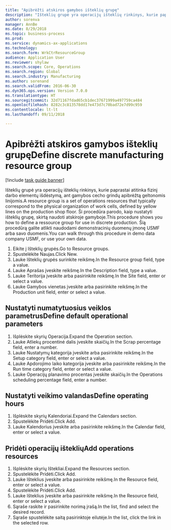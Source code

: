 ```yaml
--- 
title: "Apibrėžti atskiros gamybos išteklių grupę"
description: "Išteklių grupė yra operacijų išteklių rinkinys, kurie paprastai atitinka fizinį darbo elementų išdėstymą, ant gamybos cecho grindų apibrėžtą geltonomis linijomis."
author: sorenva
manager: AnnBe
ms.date: 8/29/2018
ms.topic: business-process
ms.prod: 
ms.service: dynamics-ax-applications
ms.technology: 
ms.search.form: WrkCtrResourceGroup
audience: Application User
ms.reviewer: shylaw
ms.search.scope: Core, Operations
ms.search.region: Global
ms.search.industry: Manufacturing
ms.author: sorenand
ms.search.validFrom: 2016-06-30
ms.dyn365.ops.version: Version 7.0.0
ms.translationtype: HT
ms.sourcegitcommit: 32d71167fdad65cb1dec37671999a497759ca484
ms.openlocfilehash: 8282c3c813578dd17e473d7c70bad72e7d99c959
ms.contentlocale: lt-lt
ms.lasthandoff: 09/11/2018

---
```

# <a name="define-discrete-manufacturing-resource-group"></a><span data-ttu-id="27f44-103">Apibrėžti atskiros gamybos išteklių grupę</span><span class="sxs-lookup"><span data-stu-id="27f44-103">Define discrete manufacturing resource group</span></span>

[!include [task guide banner](../../includes/task-guide-banner.md)]

<span data-ttu-id="27f44-104">Išteklių grupė yra operacijų išteklių rinkinys, kurie paprastai atitinka fizinį darbo elementų išdėstymą, ant gamybos cecho grindų apibrėžtą geltonomis linijomis.</span><span class="sxs-lookup"><span data-stu-id="27f44-104">A resource group is a set of operations resources that typically correspond to the physical organization of work cells, defined by yellow lines on the production shop floor.</span></span> <span data-ttu-id="27f44-105">Ši procedūra parodo, kaip nustatyti išteklių grupę, skirtą naudoti atskiroje gamyboje.</span><span class="sxs-lookup"><span data-stu-id="27f44-105">This procedure shows you how to define a ressource group for use in discrete production.</span></span> <span data-ttu-id="27f44-106">Šią procedūrą galite atlikti naudodami demonstracinių duomenų įmonę USMF arba savo duomenis.</span><span class="sxs-lookup"><span data-stu-id="27f44-106">You can walk through this procedure in demo data company USMF, or use your own data.</span></span>

1. <span data-ttu-id="27f44-107">Eikite į Išteklių grupės.</span><span class="sxs-lookup"><span data-stu-id="27f44-107">Go to Resource groups.</span></span>
2. <span data-ttu-id="27f44-108">Spustelėkite Naujas.</span><span class="sxs-lookup"><span data-stu-id="27f44-108">Click New.</span></span>
3. <span data-ttu-id="27f44-109">Lauke Išteklių grupės surinkite reikšmę.</span><span class="sxs-lookup"><span data-stu-id="27f44-109">In the Resource group field, type a value.</span></span>
4. <span data-ttu-id="27f44-110">Lauke Aprašas įveskite reikšmę.</span><span class="sxs-lookup"><span data-stu-id="27f44-110">In the Description field, type a value.</span></span>
5. <span data-ttu-id="27f44-111">Lauke Teritorija įveskite arba pasirinkite reikšmę.</span><span class="sxs-lookup"><span data-stu-id="27f44-111">In the Site field, enter or select a value.</span></span>
6. <span data-ttu-id="27f44-112">Lauke Gamybos vienetas įveskite arba pasirinkite reikšmę.</span><span class="sxs-lookup"><span data-stu-id="27f44-112">In the Production unit field, enter or select a value.</span></span>

## <a name="define-default-operational-parameters"></a><span data-ttu-id="27f44-113">Nustatyti numatytuosius veiklos parametrus</span><span class="sxs-lookup"><span data-stu-id="27f44-113">Define default operational parameters</span></span>
1. <span data-ttu-id="27f44-114">Išplėskite skyrių Operacija.</span><span class="sxs-lookup"><span data-stu-id="27f44-114">Expand the Operation section.</span></span>
2. <span data-ttu-id="27f44-115">Lauke Atliekų procentinė dalis įveskite skaičių.</span><span class="sxs-lookup"><span data-stu-id="27f44-115">In the Scrap percentage field, enter a number.</span></span>
3. <span data-ttu-id="27f44-116">Lauke Nustatymų kategorija įveskite arba pasirinkite reikšmę.</span><span class="sxs-lookup"><span data-stu-id="27f44-116">In the Setup category field, enter or select a value.</span></span>
4. <span data-ttu-id="27f44-117">Lauke Apdorojimo laiko kategorija įveskite arba pasirinkite reikšmę.</span><span class="sxs-lookup"><span data-stu-id="27f44-117">In the Run time category field, enter or select a value.</span></span>
5. <span data-ttu-id="27f44-118">Lauke Operacijų planavimo procentas įveskite skaičių.</span><span class="sxs-lookup"><span data-stu-id="27f44-118">In the Operations scheduling percentage field, enter a number.</span></span>

## <a name="define-operating-hours"></a><span data-ttu-id="27f44-119">Nustatyti veikimo valandas</span><span class="sxs-lookup"><span data-stu-id="27f44-119">Define operating hours</span></span>
1. <span data-ttu-id="27f44-120">Išplėskite skyrių Kalendoriai.</span><span class="sxs-lookup"><span data-stu-id="27f44-120">Expand the Calendars section.</span></span>
2. <span data-ttu-id="27f44-121">Spustelėkite Pridėti.</span><span class="sxs-lookup"><span data-stu-id="27f44-121">Click Add.</span></span>
3. <span data-ttu-id="27f44-122">Lauke Kalendorius įveskite arba pasirinkite reikšmę.</span><span class="sxs-lookup"><span data-stu-id="27f44-122">In the Calendar field, enter or select a value.</span></span>

## <a name="add-operations-resources"></a><span data-ttu-id="27f44-123">Pridėti operacijų išteklių</span><span class="sxs-lookup"><span data-stu-id="27f44-123">Add operations resources</span></span>
1. <span data-ttu-id="27f44-124">Išplėskite skyrių Ištekliai.</span><span class="sxs-lookup"><span data-stu-id="27f44-124">Expand the Resources section.</span></span>
2. <span data-ttu-id="27f44-125">Spustelėkite Pridėti.</span><span class="sxs-lookup"><span data-stu-id="27f44-125">Click Add.</span></span>
3. <span data-ttu-id="27f44-126">Lauke Išteklius įveskite arba pasirinkite reikšmę.</span><span class="sxs-lookup"><span data-stu-id="27f44-126">In the Resource field, enter or select a value.</span></span>
4. <span data-ttu-id="27f44-127">Spustelėkite Pridėti.</span><span class="sxs-lookup"><span data-stu-id="27f44-127">Click Add.</span></span>
5. <span data-ttu-id="27f44-128">Lauke Išteklius įveskite arba pasirinkite reikšmę.</span><span class="sxs-lookup"><span data-stu-id="27f44-128">In the Resource field, enter or select a value.</span></span>
6. <span data-ttu-id="27f44-129">Sąraše raskite ir pasirinkite norimą įrašą.</span><span class="sxs-lookup"><span data-stu-id="27f44-129">In the list, find and select the desired record.</span></span>
7. <span data-ttu-id="27f44-130">Sąraše spustelėkite saitą pasirinktoje eilutėje.</span><span class="sxs-lookup"><span data-stu-id="27f44-130">In the list, click the link in the selected row.</span></span>


